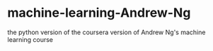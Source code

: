 # machine-learning-Andrew-Ng
the python version of the coursera version of Andrew Ng's machine learning course
